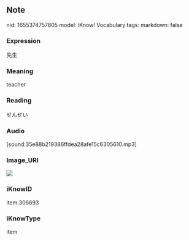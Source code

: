 ## Note
nid: 1655374757805
model: iKnow! Vocabulary
tags: 
markdown: false

### Expression
先生

### Meaning
teacher

### Reading
せんせい

### Audio
[sound:35e88b219386ffdea28afe15c6305610.mp3]

### Image_URI
<img src="1ca2e9a2cae0154ed8014955be6e6ff4.jpg">

### iKnowID
item:306693

### iKnowType
item
